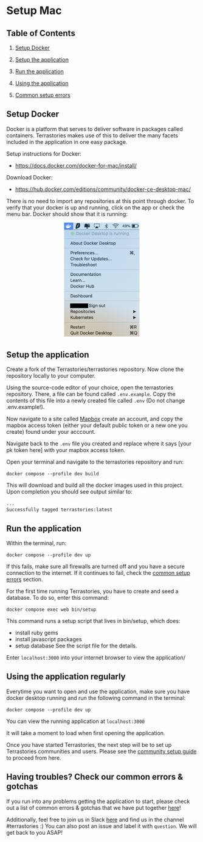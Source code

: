 # Setup Mac

## Table of Contents

1. [Setup Docker](#setup-docker)

2. [Setup the application](#Setup-the-application)

3. [Run the application](#Run-the-application)

4. [Using the application](#using-the-application-regularly)

5. [Common setup errors](#having-troubles-check-our-common-errors--gotchas)

## Setup Docker

Docker is a platform that serves to deliver software in packages called containers. Terrastories makes use of this to deliver the 
many facets included in the application in one easy package. 

Setup instructions for Docker:

- https://docs.docker.com/docker-for-mac/install/

Download Docker:

- https://hub.docker.com/editions/community/docker-ce-desktop-mac/

There is no need to import any repositories at this point through docker. 
To verify that your docker is up and running, click on the app or check the menu bar. Docker should show that it is running: 
<br>
<div style="text-align:center">
    <img src="dockerMac.png" alt="dockerImg" width="200"/>
</div>

## Setup the application
Create a fork of the Terrastories/terrastories repository. Now clone the repository locally to your computer. 

Using the source-code editor of your choice, open the terrastories repository. There, a file can be found called `.env.example`. 
Copy the contents of this file into a newly created file called `.env` (Do not change .env.example!).

Now navigate to a site called [Mapbox](https://mapbox.com/signup) create an account, and copy the mapbox access token (either your default public token or a new one you create) found under your acccount. 

Navigate back to the `.env` file you created and replace where it says [your pk token here] with your mapbox access token. 

Open your terminal and navigate to the terrastories repository and run:

```
docker compose --profile dev build
```

This will download and build all the docker images used in this project. Upon completion you should see output similar to:

```
...
Successfully tagged terrastories:latest
```

## Run the application

Within the terminal, run:

```
docker compose --profile dev up
```

If this fails, make sure all firewalls are turned off and you have a secure connection to the internet. If it continues to fail, check 
the [common setup errors](#having-troubles-check-our-common-errors--gotchas) section. 

For the first time running Terrastories, you have to create and seed a database. To do so, enter this command:

```
docker compose exec web bin/setup
```

This command runs a setup script that lives in bin/setup, which does:

- install ruby gems
- install javascript packages
- setup database
See the script file for the details.

Enter `localhost:3000` into your internet browser to view the application/

## Using the application regularly

Everytime you want to open and use the application, make sure you have docker desktop running and run the following command in the terminal: 

```
docker compose --profile dev up
```

You can view the running application at `localhost:3000`

It will take a moment to load when first opening the application.

Once you have started Terrastories, the next step will be to set up Terrastories communities and users. Please see the [community setup guide](COMMUNITY-SETUP.md) to proceed from here.

## Having troubles? Check our common errors & gotchas

If you run into any problems getting the application to start, please check out a list of common errors & gotchas that we have put together [here](https://docs.google.com/document/d/1uSbQl56rAh3AA8Xm7IRZ8qepAMVN55ZOkAqQ8Kh423E/edit)!

Additionally, feel free to join us in Slack [here](https://t.co/kUtI3lnpW1) and find us in the channel #terrastories :) You can also post an issue and label it with `question`. We will get back to you ASAP!

